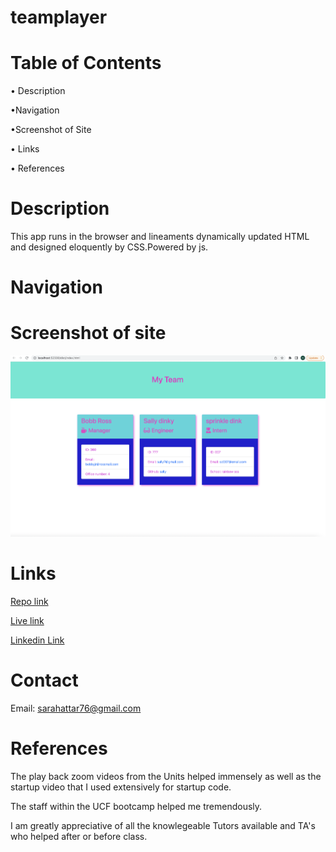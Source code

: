 # teamplayer

# Table of Contents
• Description

•Navigation

•Screenshot of Site

• Links

• References

# Description

This app runs in the browser and lineaments dynamically updated HTML and designed eloquently by CSS.Powered by js. 

# Navigation

# Screenshot of site
<!-- add the right screenshot -->
![screenshot](/Assets/images/teamplayerss.png)

# Links

<!-- add the correct link in the () -->

[Repo link](https://github.com/SarahAmel/teamplayer/)   



[Live link](http://localhost:52330/dist/index.html/)



[Linkedin Link](https://www.linkedin.com/in/sarah-attar-477312235/)

# Contact
Email: sarahattar76@gmail.com

# References
The play back zoom videos from the Units helped immensely as well as the startup video that I used extensively for startup code.

The staff within the UCF bootcamp helped me tremendously.

I am greatly appreciative of all the knowlegeable Tutors available and TA's who helped after or before class.
